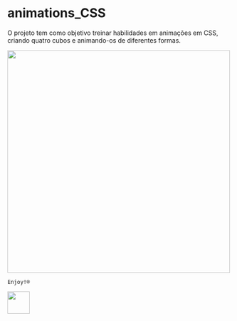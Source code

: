 # animations_CSS

O projeto tem como objetivo treinar habilidades em animações em CSS, criando quatro cubos e animando-os de diferentes formas.

<img src="https://user-images.githubusercontent.com/6175226/225167415-b57b22b2-0dee-4960-ae4a-29ebf15d1476.png"  width="500"> 

```
Enjoy!®️
```

<img src="https://octodex.github.com/images/nyantocat.gif" width="50">
